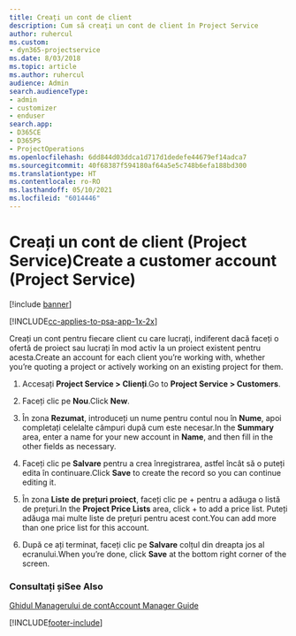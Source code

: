 ```yaml
---
title: Creați un cont de client
description: Cum să creați un cont de client în Project Service
author: ruhercul
ms.custom:
- dyn365-projectservice
ms.date: 8/03/2018
ms.topic: article
ms.author: ruhercul
audience: Admin
search.audienceType:
- admin
- customizer
- enduser
search.app:
- D365CE
- D365PS
- ProjectOperations
ms.openlocfilehash: 6dd844d03ddca1d717d1dedefe44679ef14adca7
ms.sourcegitcommit: 40f68387f594180af64a5e5c748b6efa188bd300
ms.translationtype: HT
ms.contentlocale: ro-RO
ms.lasthandoff: 05/10/2021
ms.locfileid: "6014446"
---
```

# <a name="create-a-customer-account-project-service"></a><span data-ttu-id="98408-103">Creați un cont de client (Project Service)</span><span class="sxs-lookup"><span data-stu-id="98408-103">Create a customer account (Project Service)</span></span>

[!include [banner](../includes/psa-now-project-operations.md)]

[!INCLUDE[cc-applies-to-psa-app-1x-2x](../includes/cc-applies-to-psa-app-1x-2x.md)]

<span data-ttu-id="98408-104">Creați un cont pentru fiecare client cu care lucrați, indiferent dacă faceți o ofertă de proiect sau lucrați în mod activ la un proiect existent pentru acesta.</span><span class="sxs-lookup"><span data-stu-id="98408-104">Create an account for each client you’re working with, whether you’re quoting a project or actively working on an existing project for them.</span></span>  
  
1.  <span data-ttu-id="98408-105">Accesați **Project Service > Clienți**.</span><span class="sxs-lookup"><span data-stu-id="98408-105">Go to **Project Service > Customers**.</span></span>  
  
2.  <span data-ttu-id="98408-106">Faceți clic pe **Nou**.</span><span class="sxs-lookup"><span data-stu-id="98408-106">Click **New**.</span></span>  
  
3.  <span data-ttu-id="98408-107">În zona **Rezumat**, introduceți un nume pentru contul nou în **Nume**, apoi completați celelalte câmpuri după cum este necesar.</span><span class="sxs-lookup"><span data-stu-id="98408-107">In the **Summary** area, enter a name for your new account in **Name**, and then fill in the other fields as necessary.</span></span>  
  
4.  <span data-ttu-id="98408-108">Faceți clic pe **Salvare** pentru a crea înregistrarea, astfel încât să o puteți edita în continuare.</span><span class="sxs-lookup"><span data-stu-id="98408-108">Click **Save** to create the record so you can continue editing it.</span></span>  
  
5.  <span data-ttu-id="98408-109">În zona **Liste de prețuri proiect**, faceți clic pe + pentru a adăuga o listă de prețuri.</span><span class="sxs-lookup"><span data-stu-id="98408-109">In the **Project Price Lists** area, click + to add a price list.</span></span> <span data-ttu-id="98408-110">Puteți adăuga mai multe liste de prețuri pentru acest cont.</span><span class="sxs-lookup"><span data-stu-id="98408-110">You can add more than one price list for this account.</span></span>  
  
6.  <span data-ttu-id="98408-111">După ce ați terminat, faceți clic pe **Salvare** colțul din dreapta jos al ecranului.</span><span class="sxs-lookup"><span data-stu-id="98408-111">When you’re done, click **Save** at the bottom right corner of the screen.</span></span>  
  
### <a name="see-also"></a><span data-ttu-id="98408-112">Consultați și</span><span class="sxs-lookup"><span data-stu-id="98408-112">See Also</span></span>  
 [<span data-ttu-id="98408-113">Ghidul Managerului de cont</span><span class="sxs-lookup"><span data-stu-id="98408-113">Account Manager Guide</span></span>](../psa/account-manager-guide.md)


[!INCLUDE[footer-include](../includes/footer-banner.md)]